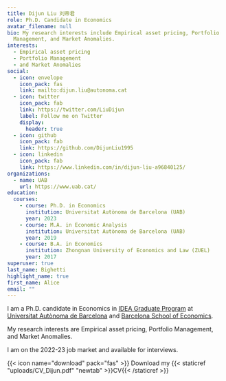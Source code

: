 ```yaml
---
title: Dijun Liu 刘帝君
role: Ph.D. Candidate in Economics
avatar_filename: null
bio: My research interests include Empirical asset pricing, Portfolio
  Management, and Market Anomalies.
interests:
  - Empirical asset pricing
  - Portfolio Management
  - and Market Anomalies
social:
  - icon: envelope
    icon_pack: fas
    link: mailto:dijun.liu@autonoma.cat
  - icon: twitter
    icon_pack: fab
    link: https://twitter.com/LiuDijun
    label: Follow me on Twitter
    display:
      header: true
  - icon: github
    icon_pack: fab
    link: https://github.com/DijunLiu1995
  - icon: linkedin
    icon_pack: fab
    link: https://www.linkedin.com/in/dijun-liu-a96840125/
organizations:
  - name: UAB
    url: https://www.uab.cat/
education:
  courses:
    - course: Ph.D. in Economics
      institution: Universitat Autònoma de Barcelona (UAB)
      year: 2023
    - course: M.A. in Economic Analysis
      institution: Universitat Autònoma de Barcelona (UAB)
      year: 2019
    - course: B.A. in Economics
      institution: Zhongnan University of Economics and Law (ZUEL)
      year: 2017
superuser: true
last_name: Bighetti
highlight_name: true
first_name: Alice
email: ""
---
```

I am a Ph.D. candidate in Economics in [IDEA Graduate Program](https://www.uabidea.eu/) at [Universitat Autònoma de Barcelona](https://www.uabufae.eu/) and [Barcelona School of Economics](https://bse.eu/).

My research interests are Empirical asset pricing, Portfolio Management, and Market Anomalies.

I am on the 2022-23 job market and available for interviews.

{{< icon name="download" pack="fas" >}} Download my {{< staticref "uploads/CV_Dijun.pdf" "newtab" >}}CV{{< /staticref >}}